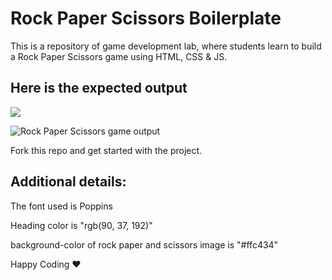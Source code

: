 # Rock Paper Scissors Boilerplate

This is a repository of game development lab, where students learn to build a Rock Paper Scissors game using HTML, CSS & JS.

## Here is the expected output

![](https://s3.ap-south-1.amazonaws.com/kalvi-education.github.io/front-end-web-development/Tic-tac-toe-static.png)

![Rock Paper Scissors game output](https://s3.ap-south-1.amazonaws.com/kalvi-education.github.io/front-end-web-development/rock-paper-scissors-game.gif)

Fork this repo and get started with the project.

## Additional details:

The font used is Poppins 

Heading color is "rgb(90, 37, 192)"

background-color of rock paper and scissors image is "#ffc434"


Happy Coding ❤️ 
